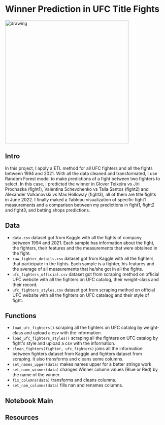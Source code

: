 # Winner Prediction in UFC Title Fights

<img src="https://soaldar.com/wp-content/uploads/2020/05/ultimate-fighting-championship-ufc-logo.png" alt="drawing" width="400"/>

## Intro

In this project, I apply a ETL method for all UFC fighters and all the fights between 1994 and 2021. With all the data cleaned and transformated, I use Random Forest model to make predictions of a fight between two fighters to select. In this case, I predicted the winner in Glover Teixeira vs Jiri Prochazka (fight1), Valentina Schevchenko vs Taila Santos (fight2) and Alexander Volkanovski vs Max Holloway (fight3), all of them are title fights in June 2022. I finally maked a Tableau visualization of specific fight1 measurements and a comparison between my predictions in fight1, fight2 and fight3, and betting shops predictions.

## Data

- `data.csv` dataset got from Kaggle with all the fights of company between 1994 and 2021. Each sample has information about the fight, the fighters, their features and the measurements that were obtained in the fight.
- `raw_fighter_details.csv` dataset got from Kaggle with all the fighters that participate in the fights. Each sample is a fighter, his features and the average of all measurements that he/she got in all the fights.
- `ufc_fighters_official.csv` dataset got from scraping method on official UFC website with all the fighters on UFC catalog, their weight-class and their record.
- `ufc_fighters_styles.csv` dataset got from scraping method on official UFC website with all the fighters on UFC catalaog and their style of fight.

## Functions

- `load_ufc_fighters()` scraping all the fighters on UFC catalog by weight-class and upload a csv with the information.
- `load_ufc_fighters_styles()` scraping all the fighters on UFC catalog by fight's style and upload a csv with the information.
- `clean_fighters(fighter, ufc_fighters)` joins all the information between fighters dataset from Kaggle and fighters dataset from scraping. It also transforms and cleans some columns.
- `set_names_upper(data)` makes names upper for a better strings work.
- `set_name_winner(data)` changes Winner column values (Blue or Red) by the name of the winner.
- `fix_columns(data)` transforms and cleans columns.
- `set_nan_columns(data)` fills nan and renames columns.

## Notebook Main

## Resources
